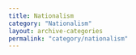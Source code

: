 ```yaml
---
title: Nationalism
category: "Nationalism"
layout: archive-categories
permalink: "category/nationalism"
---
```

